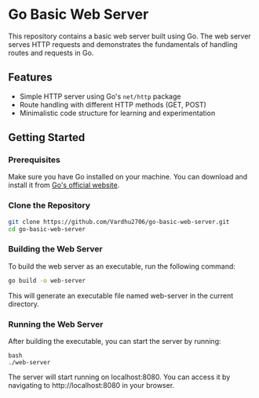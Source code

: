 # Go Basic Web Server

This repository contains a basic web server built using Go. 
The web server serves HTTP requests and demonstrates the fundamentals of handling routes and requests in Go.

## Features

- Simple HTTP server using Go's `net/http` package
- Route handling with different HTTP methods (GET, POST)
- Minimalistic code structure for learning and experimentation

## Getting Started

### Prerequisites

Make sure you have Go installed on your machine. You can download and install it from [Go's official website](https://golang.org/dl/).

### Clone the Repository

```bash
git clone https://github.com/Vardhu2706/go-basic-web-server.git
cd go-basic-web-server
```

### Building the Web Server

To build the web server as an executable, run the following command:

```bash
go build -o web-server
```

This will generate an executable file named web-server in the current directory.

### Running the Web Server

After building the executable, you can start the server by running:

```
bash
./web-server
```

The server will start running on localhost:8080. You can access it by navigating to http://localhost:8080 in your browser.
